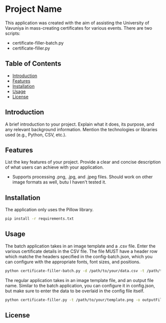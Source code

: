 # Project Name

This application was created with the aim of assisting the University of Vavuniya in mass-creating certificates for various events. There are two scripts:
- certificate-filler-batch.py
- certificate-filler.py

## Table of Contents

- [Introduction](#introduction)
- [Features](#features)
- [Installation](#installation)
- [Usage](#usage)
- [License](#license)

## Introduction

A brief introduction to your project. Explain what it does, its purpose, and any relevant background information. Mention the technologies or libraries used (e.g., Python, CSV, etc.).

## Features

List the key features of your project. Provide a clear and concise description of what users can achieve with your application.

- Supports processing .png, .jpg, and .jpeg files. Should work on other image formats as well, butu I haven't tested it.

## Installation

The application only uses the Pillow library.

```bash
pip install -r requirements.txt
```

## Usage

The batch application takes in an image template and a .csv file. Enter the various certificate details in the CSV file. The file MUST have a header row which matche the headers specified in the config-batch.json, which you can configure with the appropriate fonts, font sizes, and positions.

```bash
python certificate-filler-batch.py -d /path/to/your/data.csv -t /path/to/your/template.png --save headerNameToSaveBy
```

The regular application takes in an image template file, and an output file name. Similar to the batch application, you can configure it in config.json, but make sure to enter the data to be overlaid in the config file itself.

```bash
python certificate-filler.py -t /path/to/your/template.png -o outputFileName.png
```

## License

